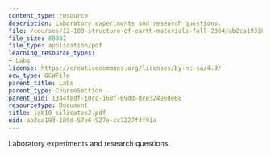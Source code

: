 ```yaml
---
content_type: resource
description: Laboratory experiments and research questions.
file: /courses/12-108-structure-of-earth-materials-fall-2004/ab2ca193189d57e6927ecc7227f4f91a_lab10_silicates2.pdf
file_size: 80982
file_type: application/pdf
learning_resource_types:
- Labs
license: https://creativecommons.org/licenses/by-nc-sa/4.0/
ocw_type: OCWFile
parent_title: Labs
parent_type: CourseSection
parent_uid: 1344fedf-10cc-160f-69dd-dce324e6de68
resourcetype: Document
title: lab10_silicates2.pdf
uid: ab2ca193-189d-57e6-927e-cc7227f4f91a
---
```

Laboratory experiments and research questions.